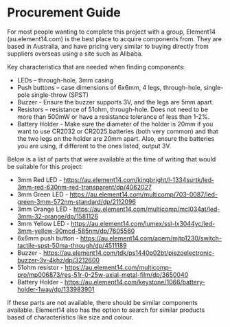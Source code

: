  # Procurement Guide
For most people wanting to complete this project with a group, Element14 (au.element14.com) is the best place to acquire components from. They are based in Australia, and have pricing very similar to buying directly from suppliers overseas using a site such as Alibaba. 

Key characteristics that are needed when finding components:
- LEDs – through-hole, 3mm casing
- Push buttons – case dimensions of 6x6mm, 4 legs, through-hole, single-pole single-throw (SPST)
- Buzzer - Ensure the buzzer supports 3V, and the legs are 5mm apart. 
- Resistors – resistance of 51ohm, through-hole. Does not need to be more than 500mW or have a resistance tolerance of less than 1-2%. 
- Battery Holder - Make sure the diameter of the holder is 20mm if you want to use CR2032 or CR2025 batteries (both very common) and that the two legs on the holder are 20mm apart. Also, ensure the batteries you are using, if different to the ones listed, output 3V. 

Below is a list of parts that were available at the time of writing that would be suitable for this project:
- 3mm Red LED - https://au.element14.com/kingbright/l-1334surtk/led-3mm-red-630nm-red-transparent/dp/4062027
- 3mm Green LED - https://au.element14.com/multicomp/703-0087/led-green-3mm-572nm-standard/dp/2112096 
- 3mm Orange LED - https://au.element14.com/multicomp/mcl034at/led-3mm-32-orange/dp/1581126 
- 3mm Yellow LED - https://au.element14.com/lumex/ssl-lx3044yc/led-3mm-yellow-90mcd-585nm/dp/7605560 
- 6x6mm push button - https://au.element14.com/apem/mjtp1230/switch-tactile-spst-50ma-through/dp/4511189 
- Buzzer - https://au.element14.com/tdk/ps1440p02bt/piezoelectronic-buzzer-3v-4khz/dp/3212600
- 51ohm resistor - https://au.element14.com/multicomp-pro/mp006873/res-51r-0-25w-axial-metal-film/dp/3650040
- Battery Holder - https://au.element14.com/keystone/1066/battery-holder-1way/dp/133983901

If these parts are not available, there should be similar components available. Element14 also has the option to search for similar products based of characteristics like size and colour. 
